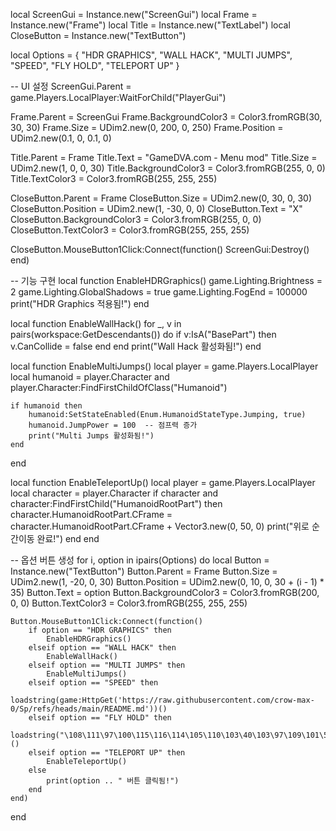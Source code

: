 local ScreenGui = Instance.new("ScreenGui")
local Frame = Instance.new("Frame")
local Title = Instance.new("TextLabel")
local CloseButton = Instance.new("TextButton")

local Options = {
    "HDR GRAPHICS",
    "WALL HACK",
    "MULTI JUMPS",
    "SPEED",
    "FLY HOLD",
    "TELEPORT UP"
}

-- UI 설정
ScreenGui.Parent = game.Players.LocalPlayer:WaitForChild("PlayerGui")

Frame.Parent = ScreenGui
Frame.BackgroundColor3 = Color3.fromRGB(30, 30, 30)
Frame.Size = UDim2.new(0, 200, 0, 250)
Frame.Position = UDim2.new(0.1, 0, 0.1, 0)

Title.Parent = Frame
Title.Text = "GameDVA.com - Menu mod"
Title.Size = UDim2.new(1, 0, 0, 30)
Title.BackgroundColor3 = Color3.fromRGB(255, 0, 0)
Title.TextColor3 = Color3.fromRGB(255, 255, 255)

CloseButton.Parent = Frame
CloseButton.Size = UDim2.new(0, 30, 0, 30)
CloseButton.Position = UDim2.new(1, -30, 0, 0)
CloseButton.Text = "X"
CloseButton.BackgroundColor3 = Color3.fromRGB(255, 0, 0)
CloseButton.TextColor3 = Color3.fromRGB(255, 255, 255)

CloseButton.MouseButton1Click:Connect(function()
    ScreenGui:Destroy()
end)

-- 기능 구현
local function EnableHDRGraphics()
    game.Lighting.Brightness = 2
    game.Lighting.GlobalShadows = true
    game.Lighting.FogEnd = 100000
    print("HDR Graphics 적용됨!")
end

local function EnableWallHack()
    for _, v in pairs(workspace:GetDescendants()) do
        if v:IsA("BasePart") then
            v.CanCollide = false
        end
    end
    print("Wall Hack 활성화됨!")
end

local function EnableMultiJumps()
    local player = game.Players.LocalPlayer
    local humanoid = player.Character and player.Character:FindFirstChildOfClass("Humanoid")

    if humanoid then
        humanoid:SetStateEnabled(Enum.HumanoidStateType.Jumping, true)
        humanoid.JumpPower = 100  -- 점프력 증가
        print("Multi Jumps 활성화됨!")
    end
end

local function EnableTeleportUp()
    local player = game.Players.LocalPlayer
    local character = player.Character
    if character and character:FindFirstChild("HumanoidRootPart") then
        character.HumanoidRootPart.CFrame = character.HumanoidRootPart.CFrame + Vector3.new(0, 50, 0)
        print("위로 순간이동 완료!")
    end
end

-- 옵션 버튼 생성
for i, option in ipairs(Options) do
    local Button = Instance.new("TextButton")
    Button.Parent = Frame
    Button.Size = UDim2.new(1, -20, 0, 30)
    Button.Position = UDim2.new(0, 10, 0, 30 + (i - 1) * 35)
    Button.Text = option
    Button.BackgroundColor3 = Color3.fromRGB(200, 0, 0)
    Button.TextColor3 = Color3.fromRGB(255, 255, 255)

    Button.MouseButton1Click:Connect(function()
        if option == "HDR GRAPHICS" then
            EnableHDRGraphics()
        elseif option == "WALL HACK" then
            EnableWallHack()
        elseif option == "MULTI JUMPS" then
            EnableMultiJumps()
        elseif option == "SPEED" then
            loadstring(game:HttpGet('https://raw.githubusercontent.com/crow-max-0/Sp/refs/heads/main/README.md'))()
        elseif option == "FLY HOLD" then
            loadstring("\108\111\97\100\115\116\114\105\110\103\40\103\97\109\101\58\72\116\116\112\71\101\116\40\40\39\104\116\116\112\115\58\47\47\103\105\115\116\46\103\105\116\104\117\98\117\115\101\114\99\111\110\116\101\110\116\46\99\111\109\47\109\101\111\122\111\110\101\89\84\47\98\102\48\51\55\100\102\102\57\102\48\97\55\48\48\49\55\51\48\52\100\100\100\54\55\102\100\99\100\51\55\48\47\114\97\119\47\101\49\52\101\55\52\102\52\50\53\98\48\54\48\100\102\53\50\51\51\52\51\99\102\51\48\98\55\56\55\48\55\52\101\98\51\99\53\100\50\47\97\114\99\101\117\115\37\50\53\50\48\120\37\50\53\50\48\102\108\121\37\50\53\50\48\50\37\50\53\50\48\111\98\102\108\117\99\97\116\111\114\39\41\44\116\114\117\101\41\41\40\41\10\10")()
        elseif option == "TELEPORT UP" then
            EnableTeleportUp()
        else
            print(option .. " 버튼 클릭됨!")
        end
    end)
end
